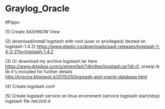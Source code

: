 # Graylog_Oracle

#Pippo

(1) Create SASHNOW View

(2) download/install logstash with root (user or privilegies) (tested on logstash-1.4.2)  https://www.elastic.co/downloads/past-releases/logstash-1-4-2-2?q=logstash-1.4.2
	
(3) Or download my archive logstash.tar here https://www.dropbox.com/s/qmem5ph7i4tn9gx/logstash.tar?dl=0 ,orasql.rb lib it's included 
for further details http://krisrice.blogspot.it/2015/05/logstash-and-oracle-database.html

(4) Create logstash.conf

(5) Create  logstash service on linux enviroment (service logstash start/stop) logstash file /etc/init.d
